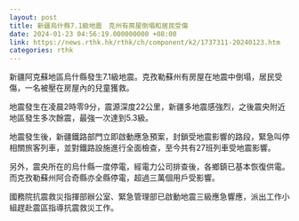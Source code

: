 ```yaml
---
layout: post
title: 新疆烏什縣7.1級地震　克州有房屋倒塌和居民受傷
date: 2024-01-23 04:56:19.000000000 +08:00
link: https://news.rthk.hk/rthk/ch/component/k2/1737311-20240123.htm
categories: rthk
---
```


新疆阿克蘇地區烏什縣發生7.1級地震。克孜勒蘇州有房屋在地震中倒塌，居民受傷，一名被壓在房屋內的兒童獲救。

地震發生在凌晨2時零9分，震源深度22公里，新疆多地震感強烈，之後震央附近地區發生多次餘震，最強一次達到5.3級。

地震發生後，新疆鐵路部門立即啟動應急預案，封鎖受地震影響的路段，緊急叫停相關旅客列車，並對鐵路設施進行全面檢查，至今共有27班列車受地震影響。

另外，震央所在的烏什縣一度停電，經電力公司排查後，各鄉鎮已基本恢復供電。而克孜勒蘇州阿合奇縣亦全縣停電，超過三萬個用戶受影響。

國務院抗震救災指揮部辦公室、緊急管理部已啟動地震三級應急響應，派出工作小組趕赴震區指導抗震救災工作。
